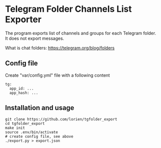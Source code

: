 # Telegram Folder Channels List Exporter

The program exports list of channels and groups for each Telegram folder. It does
not export messages.

What is chat folders: https://telegram.org/blog/folders

## Config file

Create "var/config.yml" file with a following content

```
tg:
  app_id: ...
  app_hash: ...
```

## Installation and usage

```
git clone https://github.com/lorien/tgfolder_export
cd tgfolder_export
make init
source .env/bin/activate
# create config file, see above
./export.py > export.json
```
